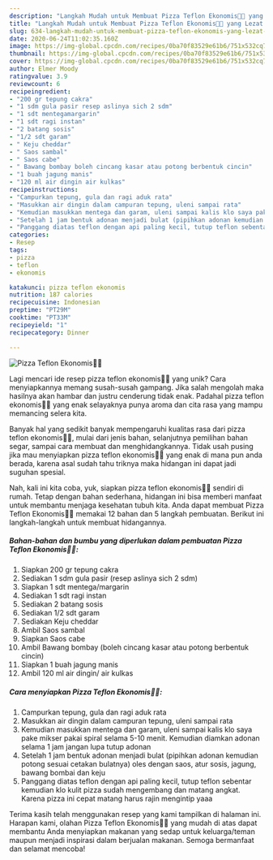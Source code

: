 ```yaml
---
description: "Langkah Mudah untuk Membuat Pizza Teflon Ekonomis🍕🍕 yang Lezat Sekali"
title: "Langkah Mudah untuk Membuat Pizza Teflon Ekonomis🍕🍕 yang Lezat Sekali"
slug: 634-langkah-mudah-untuk-membuat-pizza-teflon-ekonomis-yang-lezat-sekali
date: 2020-06-24T11:02:35.160Z
image: https://img-global.cpcdn.com/recipes/0ba70f83529e61b6/751x532cq70/pizza-teflon-ekonomis🍕🍕-foto-resep-utama.jpg
thumbnail: https://img-global.cpcdn.com/recipes/0ba70f83529e61b6/751x532cq70/pizza-teflon-ekonomis🍕🍕-foto-resep-utama.jpg
cover: https://img-global.cpcdn.com/recipes/0ba70f83529e61b6/751x532cq70/pizza-teflon-ekonomis🍕🍕-foto-resep-utama.jpg
author: Elmer Moody
ratingvalue: 3.9
reviewcount: 6
recipeingredient:
- "200 gr tepung cakra"
- "1 sdm gula pasir resep aslinya sich 2 sdm"
- "1 sdt mentegamargarin"
- "1 sdt ragi instan"
- "2 batang sosis"
- "1/2 sdt garam"
- " Keju cheddar"
- " Saos sambal"
- " Saos cabe"
- " Bawang bombay boleh cincang kasar atau potong berbentuk cincin"
- "1 buah jagung manis"
- "120 ml air dingin air kulkas"
recipeinstructions:
- "Campurkan tepung, gula dan ragi aduk rata"
- "Masukkan air dingin dalam campuran tepung, uleni sampai rata"
- "Kemudian masukkan mentega dan garam, uleni sampai kalis klo saya pake mikser pakai spiral selama 5-10 menit. Kemudian diamkan adonan selama 1 jam jangan lupa tutup adonan"
- "Setelah 1 jam bentuk adonan menjadi bulat (pipihkan adonan kemudian potong sesuai cetakan bulatnya) oles dengan saos, atur sosis, jagung, bawang bombai dan keju"
- "Panggang diatas teflon dengan api paling kecil, tutup teflon sebentar kemudian klo kulit pizza sudah mengembang dan matang angkat. Karena pizza ini cepat matang harus rajin mengintip yaaa"
categories:
- Resep
tags:
- pizza
- teflon
- ekonomis

katakunci: pizza teflon ekonomis 
nutrition: 187 calories
recipecuisine: Indonesian
preptime: "PT29M"
cooktime: "PT33M"
recipeyield: "1"
recipecategory: Dinner

---
```



![Pizza Teflon Ekonomis🍕🍕](https://img-global.cpcdn.com/recipes/0ba70f83529e61b6/751x532cq70/pizza-teflon-ekonomis🍕🍕-foto-resep-utama.jpg)

Lagi mencari ide resep pizza teflon ekonomis🍕🍕 yang unik? Cara menyiapkannya memang susah-susah gampang. Jika salah mengolah maka hasilnya akan hambar dan justru cenderung tidak enak. Padahal pizza teflon ekonomis🍕🍕 yang enak selayaknya punya aroma dan cita rasa yang mampu memancing selera kita.

Banyak hal yang sedikit banyak mempengaruhi kualitas rasa dari pizza teflon ekonomis🍕🍕, mulai dari jenis bahan, selanjutnya pemilihan bahan segar, sampai cara membuat dan menghidangkannya. Tidak usah pusing jika mau menyiapkan pizza teflon ekonomis🍕🍕 yang enak di mana pun anda berada, karena asal sudah tahu triknya maka hidangan ini dapat jadi suguhan spesial.




Nah, kali ini kita coba, yuk, siapkan pizza teflon ekonomis🍕🍕 sendiri di rumah. Tetap dengan bahan sederhana, hidangan ini bisa memberi manfaat untuk membantu menjaga kesehatan tubuh kita. Anda dapat membuat Pizza Teflon Ekonomis🍕🍕 memakai 12 bahan dan 5 langkah pembuatan. Berikut ini langkah-langkah untuk membuat hidangannya.

<!--inarticleads1-->

##### Bahan-bahan dan bumbu yang diperlukan dalam pembuatan Pizza Teflon Ekonomis🍕🍕:

1. Siapkan 200 gr tepung cakra
1. Sediakan 1 sdm gula pasir (resep aslinya sich 2 sdm)
1. Siapkan 1 sdt mentega/margarin
1. Sediakan 1 sdt ragi instan
1. Sediakan 2 batang sosis
1. Sediakan 1/2 sdt garam
1. Sediakan  Keju cheddar
1. Ambil  Saos sambal
1. Siapkan  Saos cabe
1. Ambil  Bawang bombay (boleh cincang kasar atau potong berbentuk cincin)
1. Siapkan 1 buah jagung manis
1. Ambil 120 ml air dingin/ air kulkas




<!--inarticleads2-->

##### Cara menyiapkan Pizza Teflon Ekonomis🍕🍕:

1. Campurkan tepung, gula dan ragi aduk rata
1. Masukkan air dingin dalam campuran tepung, uleni sampai rata
1. Kemudian masukkan mentega dan garam, uleni sampai kalis klo saya pake mikser pakai spiral selama 5-10 menit. Kemudian diamkan adonan selama 1 jam jangan lupa tutup adonan
1. Setelah 1 jam bentuk adonan menjadi bulat (pipihkan adonan kemudian potong sesuai cetakan bulatnya) oles dengan saos, atur sosis, jagung, bawang bombai dan keju
1. Panggang diatas teflon dengan api paling kecil, tutup teflon sebentar kemudian klo kulit pizza sudah mengembang dan matang angkat. Karena pizza ini cepat matang harus rajin mengintip yaaa




Terima kasih telah menggunakan resep yang kami tampilkan di halaman ini. Harapan kami, olahan Pizza Teflon Ekonomis🍕🍕 yang mudah di atas dapat membantu Anda menyiapkan makanan yang sedap untuk keluarga/teman maupun menjadi inspirasi dalam berjualan makanan. Semoga bermanfaat dan selamat mencoba!
